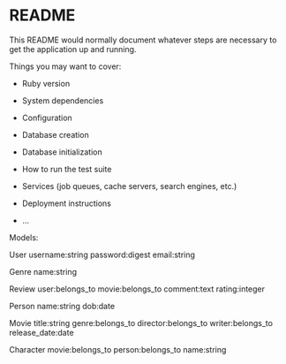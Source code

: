 # README

This README would normally document whatever steps are necessary to get the
application up and running.

Things you may want to cover:

* Ruby version

* System dependencies

* Configuration

* Database creation

* Database initialization

* How to run the test suite

* Services (job queues, cache servers, search engines, etc.)

* Deployment instructions

* ...


Models:

User
  username:string
  password:digest
  email:string

Genre
  name:string

Review
  user:belongs_to
  movie:belongs_to
  comment:text
  rating:integer

Person
  name:string
  dob:date

Movie
  title:string
  genre:belongs_to
  director:belongs_to
  writer:belongs_to
  release_date:date

Character
  movie:belongs_to
  person:belongs_to
  name:string
